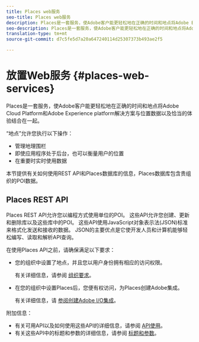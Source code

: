 ```yaml
---
title: Places web服务
seo-title: Places web服务
description: Places是一套服务，使Adobe客户能更轻松地在正确的时间和地点将Adobe Experience cloud和Adobe Experience Platform解决方案与位置数据以及恰当的体验结合在一起。
seo-description: Places是一套服务，使Adobe客户能更轻松地在正确的时间和地点将Adobe Experience cloud和Adobe Experience Platform解决方案与位置数据以及恰当的体验结合在一起。
translation-type: tm+mt
source-git-commit: d7c5fe5d7a20a647240114d25307373b493ae2f5

---
```



# 放置Web服务 {#places-web-services}

Places是一套服务，使Adobe客户能更轻松地在正确的时间和地点将Adobe Cloud Platform和Adobe Experience platform解决方案与位置数据以及恰当的体验结合在一起。

“地点”允许您执行以下操作：

* 管理地理围栏
* 即使应用程序处于后台，也可以衡量用户的位置
* 在重要时实时使用数据

本节提供有关如何使用REST API和Places数据库的信息，Places数据库包含贵组织的POI数据。

## Places REST API

Places REST API允许您以编程方式使用单位的POI。 这些API允许您创建、更新和删除库以及这些库中的POI。 这些API使用JavaScript对象表示法(JSON)标准来格式化发送和接收的数据。 JSON的主要优点是它使开发人员和计算机能够轻松编写、读取和解析API查询。

在使用Places API之前，请确保满足以下要求：

* 您的组织中设置了地点，并且您以用户身份拥有相应的访问权限。

   有关详细信息，请参阅 [组织要求](/help/places-rest-apis/organizational-requirements.md)。

* 在您的组织中设置Places后，您便有权访问，为Places创建Adobe集成。

   有关详细信息，请 [参阅创建Adobe I/O集成](/help/places-rest-apis/adobe-i-o-integration/create-a-places-integration.md)。

附加信息：

* 有关可用API以及如何使用这些API的详细信息，请参阅 [API使用](/help/places-rest-apis/api-usage/api-usage.md)。
* 有关这些API中的标题和参数的详细信息，请参阅 [标题和参数](/help/places-rest-apis/api-usage/headers-and-parameters.md)。

